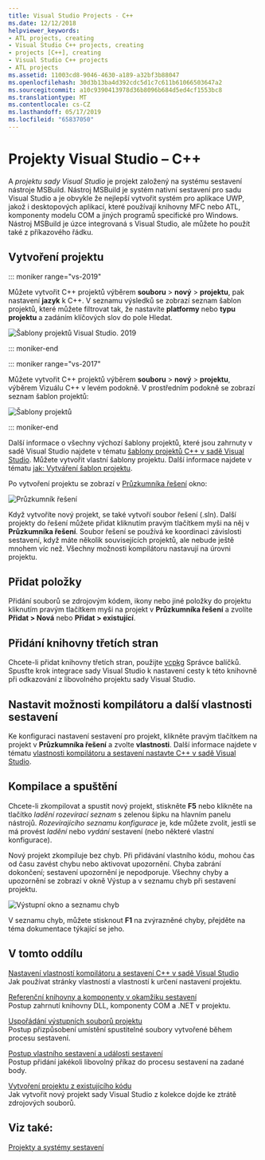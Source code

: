 ```yaml
---
title: Visual Studio Projects - C++
ms.date: 12/12/2018
helpviewer_keywords:
- ATL projects, creating
- Visual Studio C++ projects, creating
- projects [C++], creating
- Visual Studio C++ projects
- ATL projects
ms.assetid: 11003cd8-9046-4630-a189-a32bf3b88047
ms.openlocfilehash: 30d3b13ba4d392cdc5d1c7c611b61066503647a2
ms.sourcegitcommit: a10c9390413978d36b8096b684d5ed4cf1553bc8
ms.translationtype: MT
ms.contentlocale: cs-CZ
ms.lasthandoff: 05/17/2019
ms.locfileid: "65837050"
---
```

# <a name="visual-studio-projects---c"></a>Projekty Visual Studio – C++

A *projektu sady Visual Studio* je projekt založený na systému sestavení nástroje MSBuild. Nástroj MSBuild je systém nativní sestavení pro sadu Visual Studio a je obvykle že nejlepší vytvořit systém pro aplikace UWP, jakož i desktopových aplikací, které používají knihovny MFC nebo ATL, komponenty modelu COM a jiných programů specifické pro Windows. Nástroj MSBuild je úzce integrovaná s Visual Studio, ale můžete ho použít také z příkazového řádku. 

## <a name="create-a-project"></a>Vytvoření projektu

::: moniker range="vs-2019"

Můžete vytvořit C++ projektů výběrem **souboru** > **nový** > **projektu**, pak nastavení **jazyk** k C++. V seznamu výsledků se zobrazí seznam šablon projektů, které můžete filtrovat tak, že nastavíte **platformy** nebo **typu projektu** a zadáním klíčových slov do pole Hledat. 

   ![Šablony projektů Visual Studio. 2019](../build/media/vs2019-choose-console-app.png "Visual Studio 2019 nový projekt dialogového okna")

::: moniker-end

::: moniker range="vs-2017"

Můžete vytvořit C++ projektů výběrem **souboru** > **nový** > **projektu**, výběrem Vizuálu C++ v levém podokně. V prostředním podokně se zobrazí seznam šablon projektů:

   ![Šablony projektů](../overview/media/vs2017-new-project.png "Visual Studio 2017 projektu nové dialogové okno")

::: moniker-end

Další informace o všechny výchozí šablony projektů, které jsou zahrnuty v sadě Visual Studio najdete v tématu [šablony projektů C++ v sadě Visual Studio](reference/visual-cpp-project-types.md). Můžete vytvořit vlastní šablony projektu. Další informace najdete v tématu [jak: Vytváření šablon projektu](/visualstudio/ide/how-to-create-project-templates).

Po vytvoření projektu se zobrazí v [Průzkumníka řešení](/visualstudio/ide/solutions-and-projects-in-visual-studio) okno:

   ![Průzkumník řešení](media/mathlibrary-solution-explorer-153.png)

Když vytvoříte nový projekt, se také vytvoří soubor řešení (.sln). Další projekty do řešení můžete přidat kliknutím pravým tlačítkem myši na něj v **Průzkumníka řešení**. Soubor řešení se používá ke koordinaci závislosti sestavení, když máte několik souvisejících projektů, ale nebude ještě mnohem víc než. Všechny možnosti kompilátoru nastavují na úrovni projektu.

## <a name="add-items"></a>Přidat položky

Přidání souborů se zdrojovým kódem, ikony nebo jiné položky do projektu kliknutím pravým tlačítkem myši na projekt v **Průzkumníka řešení** a zvolíte **Přidat > Nová** nebo **Přidat > existující**.

## <a name="add-third-party-libraries"></a>Přidání knihovny třetích stran

Chcete-li přidat knihovny třetích stran, použijte [vcpkg](vcpkg.md) Správce balíčků. Spusťte krok integrace sady Visual Studio k nastavení cesty k této knihovně při odkazování z libovolného projektu sady Visual Studio. 

## <a name="set-compiler-options-and-other-build-properties"></a>Nastavit možnosti kompilátoru a další vlastnosti sestavení

Ke konfiguraci nastavení sestavení pro projekt, klikněte pravým tlačítkem na projekt v **Průzkumníka řešení** a zvolte **vlastnosti**. Další informace najdete v tématu [vlastnosti kompilátoru a sestavení nastavte C++ v sadě Visual Studio](working-with-project-properties.md).

## <a name="compile-and-run"></a>Kompilace a spuštění

Chcete-li zkompilovat a spustit nový projekt, stiskněte **F5** nebo klikněte na tlačítko *ladění rozevírací seznam* s zelenou šipku na hlavním panelu nástrojů. *Rozevírajícího seznamu konfigurace* je, kde můžete zvolit, jestli se má provést *ladění* nebo *vydání* sestavení (nebo některé vlastní konfigurace).

Nový projekt zkompiluje bez chyb. Při přidávání vlastního kódu, mohou čas od času zavést chybu nebo aktivovat upozornění. Chyba zabrání dokončení; sestavení upozornění je nepodporuje. Všechny chyby a upozornění se zobrazí v okně Výstup a v seznamu chyb při sestavení projektu. 

   ![Výstupní okno a seznamu chyb](../overview/media/vs2017-output-error-list.png)

V seznamu chyb, můžete stisknout **F1** na zvýrazněné chyby, přejděte na téma dokumentace týkající se jeho.

## <a name="in-this-section"></a>V tomto oddílu

[Nastavení vlastností kompilátoru a sestavení C++ v sadě Visual Studio](working-with-project-properties.md)<br/>
Jak používat stránky vlastností a vlastností k určení nastavení projektu.

[Referenční knihovny a komponenty v okamžiku sestavení](adding-references-in-visual-cpp-projects.md)<br/>
Postup zahrnutí knihovny DLL, komponenty COM a .NET v projektu.
 
[Uspořádání výstupních souborů projektu](how-to-organize-project-output-files-for-builds.md)<br/>
Postup přizpůsobení umístění spustitelné soubory vytvořené během procesu sestavení.

[Postup vlastního sestavení a události sestavení](understanding-custom-build-steps-and-build-events.md)<br/>
Postup přidání jakékoli libovolný příkaz do procesu sestavení na zadané body.

[Vytvoření projektu z existujícího kódu](how-to-create-a-cpp-project-from-existing-code.md)<br/>
Jak vytvořit nový projekt sady Visual Studio z kolekce dojde ke ztrátě zdrojových souborů.

## <a name="see-also"></a>Viz také:

[Projekty a systémy sestavení](projects-and-build-systems-cpp.md)<br>
